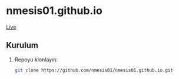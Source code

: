 # nmesis01.github.io
<a href="https://spotiyorum.me"> Live </a>
## Kurulum

1. Repoyu klonlayın:
   ```bash
   git clone https://github.com/nmesis01/nmesis01.github.io.git
